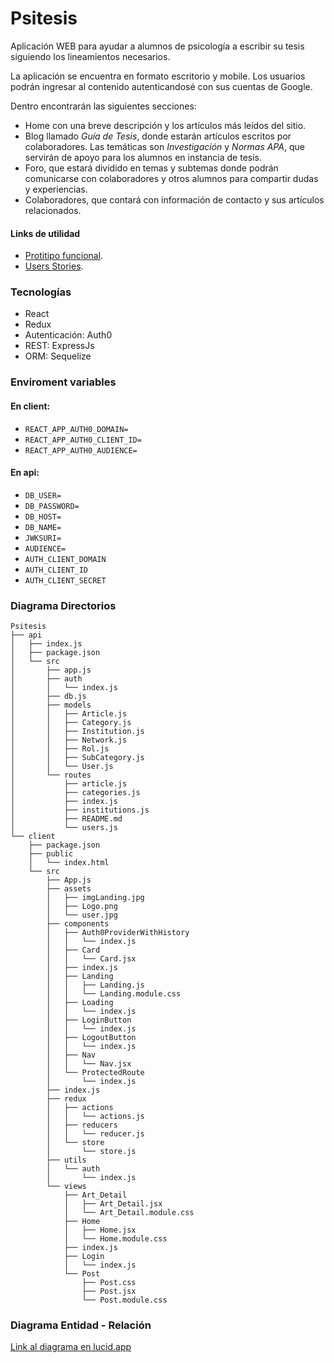 # Psitesis
Aplicación WEB para ayudar a alumnos de psicología a escribir su tesis siguiendo los lineamientos necesarios.

La aplicación se encuentra en formato escritorio y mobile. Los usuarios podrán ingresar al contenido autenticandosé con sus cuentas de Google.

Dentro encontrarán las siguientes secciones:
- Home con una breve descripción y los artículos más leídos del sitio.
- Blog llamado *Guía de Tesis*, donde estarán artículos escritos por colaboradores. Las temáticas son *Investigación* y *Normas APA*, que servirán de apoyo para los alumnos en instancia de tesis.
- Foro, que estará dividido en temas y subtemas donde podrán comunicarse con colaboradores y otros alumnos para compartir dudas y experiencias.
- Colaboradores, que contará con información de contacto y sus artículos relacionados.

#### Links de utilidad
- [Protitipo funcional](https://www.figma.com/file/6kETsk0daI1CHXhZMq6bBc/Prototipo-funcional-Psitesis-(Alta)?node-id=0%3A1).
- [Users Stories](https://miro.com/app/board/o9J_l4Kmvns=/).

### Tecnologías

- React
- Redux
- Autenticación: Auth0
- REST: ExpressJs
- ORM: Sequelize

### Enviroment variables

#### En client:
- `REACT_APP_AUTH0_DOMAIN=`
- `REACT_APP_AUTH0_CLIENT_ID=`
- `REACT_APP_AUTH0_AUDIENCE=`

#### En api:
- `DB_USER=`
- `DB_PASSWORD=`
- `DB_HOST=`
- `DB_NAME=`
- `JWKSURI=` 
- `AUDIENCE=` 
- `AUTH_CLIENT_DOMAIN`
- `AUTH_CLIENT_ID`
- `AUTH_CLIENT_SECRET`

### Diagrama Directorios
```
Psitesis
├── api
│   ├── index.js
│   ├── package.json
│   └── src
│       ├── app.js
│       ├── auth
│       │   └── index.js
│       ├── db.js
│       ├── models
│       │   ├── Article.js
│       │   ├── Category.js
│       │   ├── Institution.js
│       │   ├── Network.js
│       │   ├── Rol.js
│       │   ├── SubCategory.js
│       │   └── User.js
│       └── routes
│           ├── article.js
│           ├── categories.js
│           ├── index.js
│           ├── institutions.js
│           ├── README.md
│           └── users.js
└── client
    ├── package.json
    ├── public
    │   └── index.html
    └── src
        ├── App.js
        ├── assets
        │   ├── imgLanding.jpg
        │   ├── Logo.png
        │   └── user.jpg
        ├── components
        │   ├── Auth0ProviderWithHistory
        │   │   └── index.js
        │   ├── Card
        │   │   └── Card.jsx
        │   ├── index.js
        │   ├── Landing
        │   │   ├── Landing.js
        │   │   └── Landing.module.css
        │   ├── Loading
        │   │   └── index.js
        │   ├── LoginButton
        │   │   └── index.js
        │   ├── LogoutButton
        │   │   └── index.js
        │   ├── Nav
        │   │   └── Nav.jsx
        │   └── ProtectedRoute
        │       └── index.js
        ├── index.js
        ├── redux
        │   ├── actions
        │   │   └── actions.js
        │   ├── reducers
        │   │   └── reducer.js
        │   └── store
        │       └── store.js
        ├── utils
        │   └── auth
        │       └── index.js
        └── views
            ├── Art_Detail
            │   ├── Art_Detail.jsx
            │   └── Art_Detail.module.css
            ├── Home
            │   ├── Home.jsx
            │   └── Home.module.css
            ├── index.js
            ├── Login
            │   └── index.js
            └── Post
                ├── Post.css
                ├── Post.jsx
                └── Post.module.css
```

### Diagrama Entidad - Relación

[Link al diagrama en lucid.app](https://lucid.app/lucidchart/1aed3959-c122-4137-8eae-430af3b1e528/edit?beaconFlowId=F88BB6EA5F2DAF7E&page=0_0#)
